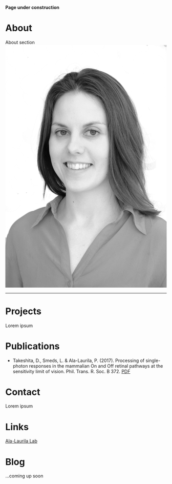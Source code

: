 
**Page under construction**

# About 
About section
![alt text][me]

[me]: https://github.com/linasmeds/linasmeds.github.io/blob/master/assets/images/DSCF8694bw.jpg

* * *
# Projects
Lorem ipsum

# Publications
* Takeshita, D., Smeds, L. & Ala-Laurila, P. (2017). Processing of single-photon responses in the mammalian On and Off retinal pathways at the sensitivity limit of vision. Phil. Trans. R. Soc. B 372. [PDF](http://ala-laurila.biosci.helsinki.fi/content/refs/takeshita_et_al_2017.pdf)

# Contact
Lorem ipsum

# Links
[Ala-Laurila Lab](http://ala-laurila.biosci.helsinki.fi/#home)

# Blog
...coming up soon
